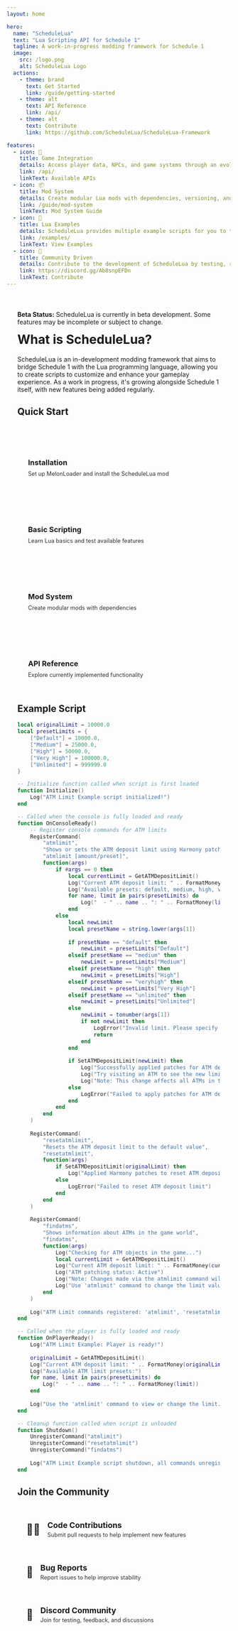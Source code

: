 ```yaml
---
layout: home

hero:
  name: "ScheduleLua"
  text: "Lua Scripting API for Schedule 1"
  tagline: A work-in-progress modding framework for Schedule 1
  image:
    src: /logo.png
    alt: ScheduleLua Logo
  actions:
    - theme: brand
      text: Get Started
      link: /guide/getting-started
    - theme: alt
      text: API Reference
      link: /api/
    - theme: alt
      text: Contribute
      link: https://github.com/ScheduleLua/ScheduleLua-Framework

features:
  - icon: 🔌
    title: Game Integration
    details: Access player data, NPCs, and game systems through an evolving API that will continue to expand as Schedule 1 develops.
    link: /api/
    linkText: Available APIs
  - icon: 📦
    title: Mod System
    details: Create modular Lua mods with dependencies, versioning, and function sharing between mods.
    link: /guide/mod-system
    linkText: Mod System Guide
  - icon: 📝
    title: Lua Examples
    details: ScheduleLua provides multiple example scripts for you to test with.
    link: /examples/
    linkText: View Examples
  - icon: 🤝
    title: Community Driven
    details: Contribute to the development of ScheduleLua by testing, reporting issues, or submitting code improvements.
    link: https://discord.gg/Ab8snpEFDn
    linkText: Contribute
---
```


<div class="vp-doc custom-container">

<div class="custom-block warning">
  <p><strong>Beta Status:</strong> ScheduleLua is currently in beta development. Some features may be incomplete or subject to change.</p>
</div>

# What is ScheduleLua?

ScheduleLua is an in-development modding framework that aims to bridge Schedule 1 with the Lua programming language, allowing you to create scripts to customize and enhance your gameplay experience. As a work in progress, it's growing alongside Schedule 1 itself, with new features being added regularly.

## Quick Start

<div class="quick-start-grid">
  <div class="quick-start-card">
    <div class="step-number">1</div>
    <h3><a href="/ScheduleLua-Docs/guide/installation">Installation</a></h3>
    <p>Set up MelonLoader and install the ScheduleLua mod</p>
  </div>
  <div class="quick-start-card">
    <div class="step-number">2</div>
    <h3><a href="/ScheduleLua-Docs/guide/getting-started">Basic Scripting</a></h3>
    <p>Learn Lua basics and test available features</p>
  </div>
  <div class="quick-start-card">
    <div class="step-number">3</div>
    <h3><a href="/ScheduleLua-Docs/guide/mod-system">Mod System</a></h3>
    <p>Create modular mods with dependencies</p>
  </div>
  <div class="quick-start-card">
    <div class="step-number">4</div>
    <h3><a href="/ScheduleLua-Docs/api/">API Reference</a></h3>
    <p>Explore currently implemented functionality</p>
  </div>
</div>

## Example Script

```lua
local originalLimit = 10000.0
local presetLimits = {
    ["Default"] = 10000.0,
    ["Medium"] = 25000.0, 
    ["High"] = 50000.0,
    ["Very High"] = 100000.0,
    ["Unlimited"] = 999999.0
}

-- Initialize function called when script is first loaded
function Initialize()
    Log("ATM Limit Example script initialized!")
end

-- Called when the console is fully loaded and ready
function OnConsoleReady()
    -- Register console commands for ATM limits
    RegisterCommand(
        "atmlimit",
        "Shows or sets the ATM deposit limit using Harmony patching",
        "atmlimit [amount/preset]",
        function(args)
            if #args == 0 then
                local currentLimit = GetATMDepositLimit()
                Log("Current ATM deposit limit: " .. FormatMoney(currentLimit))
                Log("Available presets: default, medium, high, veryhigh, unlimited")
                for name, limit in pairs(presetLimits) do
                    Log("  - " .. name .. ": " .. FormatMoney(limit))
                end
            else
                local newLimit
                local presetName = string.lower(args[1])
                
                if presetName == "default" then
                    newLimit = presetLimits["Default"]
                elseif presetName == "medium" then
                    newLimit = presetLimits["Medium"]
                elseif presetName == "high" then
                    newLimit = presetLimits["High"]
                elseif presetName == "veryhigh" then
                    newLimit = presetLimits["Very High"]
                elseif presetName == "unlimited" then
                    newLimit = presetLimits["Unlimited"]
                else
                    newLimit = tonumber(args[1])
                    if not newLimit then
                        LogError("Invalid limit. Please specify a number or preset (default, medium, high, veryhigh, unlimited)")
                        return
                    end
                end
                
                if SetATMDepositLimit(newLimit) then
                    Log("Successfully applied patches for ATM deposit limit: " .. FormatMoney(newLimit))
                    Log("Try visiting an ATM to see the new limit in action.")
                    Log("Note: This change affects all ATMs in the game!")
                else
                    LogError("Failed to apply patches for ATM deposit limit")
                end
            end
        end
    )
    
    RegisterCommand(
        "resetatmlimit",
        "Resets the ATM deposit limit to the default value",
        "resetatmlimit",
        function(args)
            if SetATMDepositLimit(originalLimit) then
                Log("Applied Harmony patches to reset ATM deposit limit to default: " .. FormatMoney(originalLimit))
            else
                LogError("Failed to reset ATM deposit limit")
            end
        end
    )
    
    RegisterCommand(
        "findatms",
        "Shows information about ATMs in the game world",
        "findatms",
        function(args)
            Log("Checking for ATM objects in the game...")
            local currentLimit = GetATMDepositLimit()
            Log("Current ATM deposit limit: " .. FormatMoney(currentLimit))
            Log("ATM patching status: Active")
            Log("Note: Changes made via the atmlimit command will apply to ALL ATMs in the game!")
            Log("Use 'atmlimit' command to change the limit value")
        end
    )
    
    Log("ATM Limit commands registered: 'atmlimit', 'resetatmlimit', 'findatms'")
end

-- Called when the player is fully loaded and ready
function OnPlayerReady()
    Log("ATM Limit Example: Player is ready!")
    
    originalLimit = GetATMDepositLimit()
    Log("Current ATM deposit limit: " .. FormatMoney(originalLimit))
    Log("Available ATM limit presets:")
    for name, limit in pairs(presetLimits) do
        Log("  - " .. name .. ": " .. FormatMoney(limit))
    end
    
    Log("Use the 'atmlimit' command to view or change the limit.")
end

-- Cleanup function called when script is unloaded
function Shutdown()
    UnregisterCommand("atmlimit")
    UnregisterCommand("resetatmlimit")
    UnregisterCommand("findatms")
    
    Log("ATM Limit Example script shutdown, all commands unregistered")
end
```

## Join the Community

<div class="community-grid">
  <a href="https://github.com/ScheduleLua/ScheduleLua-Framework" class="community-card">
    <div class="community-icon">👨‍💻</div>
    <div>
      <h3>Code Contributions</h3>
      <p>Submit pull requests to help implement new features</p>
    </div>
  </a>
  <a href="https://github.com/ScheduleLua/ScheduleLua-Framework/issues" class="community-card">
    <div class="community-icon">🐛</div>
    <div>
      <h3>Bug Reports</h3>
      <p>Report issues to help improve stability</p>
    </div>
  </a>
  <a href="https://discord.gg/Ab8snpEFDn" class="community-card">
    <div class="community-icon">💬</div>
    <div>
      <h3>Discord Community</h3>
      <p>Join for testing, feedback, and discussions</p>
    </div>
  </a>
</div>

</div>

<style>
:root {
  --vp-home-hero-name-color: transparent;
  --vp-home-hero-name-background: -webkit-linear-gradient(120deg, #42b883 30%, #347474);
  --card-border: 1px solid var(--vp-c-divider);
  --card-radius: 8px;
  --section-gap: 32px;
}

.custom-container {
  max-width: 1152px;
  margin: 0 auto;
  padding: 24px 24px 48px;
}

.custom-container h1 {
  margin-top: 0;
}

/* Quick Start Section */
.quick-start-grid {
  display: grid;
  grid-template-columns: repeat(auto-fit, minmax(240px, 1fr));
  gap: 16px;
  margin: 24px 0 var(--section-gap) 0;
}

.quick-start-card {
  position: relative;
  padding: 24px;
  background-color: var(--vp-c-bg-soft);
  border-radius: var(--card-radius);
  border: var(--card-border);
  transition: transform 0.2s, box-shadow 0.2s;
}

.quick-start-card:hover {
  transform: translateY(-2px);
  box-shadow: 0 2px 12px rgba(0, 0, 0, 0.1);
}

.step-number {
  display: flex;
  align-items: center;
  justify-content: center;
  width: 32px;
  height: 32px;
  background-color: var(--vp-c-brand);
  color: white;
  border-radius: 50%;
  margin-bottom: 12px;
  font-weight: bold;
}

.quick-start-card h3 {
  margin: 0 0 8px 0;
}

.quick-start-card h3 a {
  color: inherit;
  text-decoration: none;
}

.quick-start-card p {
  margin: 0;
  font-size: 0.9em;
  opacity: 0.9;
}

/* API Grid */
.api-note {
  padding: 16px;
  border-radius: var(--card-radius);
  background-color: var(--vp-c-bg-soft);
  border-left: 4px solid var(--vp-c-brand);
  margin: 24px 0;
}

.api-grid {
  display: grid;
  grid-template-columns: repeat(auto-fit, minmax(220px, 1fr));
  gap: 16px;
  margin-bottom: var(--section-gap);
}

.api-card {
  padding: 20px;
  background-color: var(--vp-c-bg-soft);
  border-radius: var(--card-radius);
  border: var(--card-border);
  text-decoration: none;
  color: inherit;
  transition: transform 0.2s, box-shadow 0.2s;
}

.api-card:hover {
  transform: translateY(-2px);
  box-shadow: 0 2px 12px rgba(0, 0, 0, 0.1);
}

.api-card h3 {
  margin: 0 0 8px 0;
}

.api-card p {
  margin: 0 0 12px 0;
  font-size: 0.9em;
  opacity: 0.9;
}

.api-status {
  display: inline-block;
  padding: 3px 8px;
  border-radius: 12px;
  font-size: 0.75rem;
  font-weight: 600;
}

.stable {
  background-color: rgba(66, 184, 131, 0.15);
  color: #42b883;
}

.partial {
  background-color: rgba(255, 197, 23, 0.15);
  color: #e8a307;
}

.experimental {
  background-color: rgba(237, 137, 54, 0.15);
  color: #ed8936;
}

/* Community Grid */
.community-grid {
  display: grid;
  grid-template-columns: repeat(auto-fit, minmax(280px, 1fr));
  gap: 16px;
  margin-top: var(--section-gap);
}

.community-card {
  display: flex;
  align-items: center;
  gap: 16px;
  padding: 20px;
  background-color: var(--vp-c-bg-soft);
  border-radius: var(--card-radius);
  border: var(--card-border);
  text-decoration: none;
  color: inherit;
  transition: transform 0.2s, box-shadow 0.2s;
}

.community-card:hover {
  transform: translateY(-2px);
  box-shadow: 0 2px 12px rgba(0, 0, 0, 0.1);
}

.community-icon {
  font-size: 1.5rem;
}

.community-card div:last-child {
  flex: 1;
}

.community-card h3 {
  margin: 0 0 4px 0;
  font-size: 1.1rem;
}

.community-card p {
  margin: 0;
  font-size: 0.9em;
  opacity: 0.9;
}
</style>